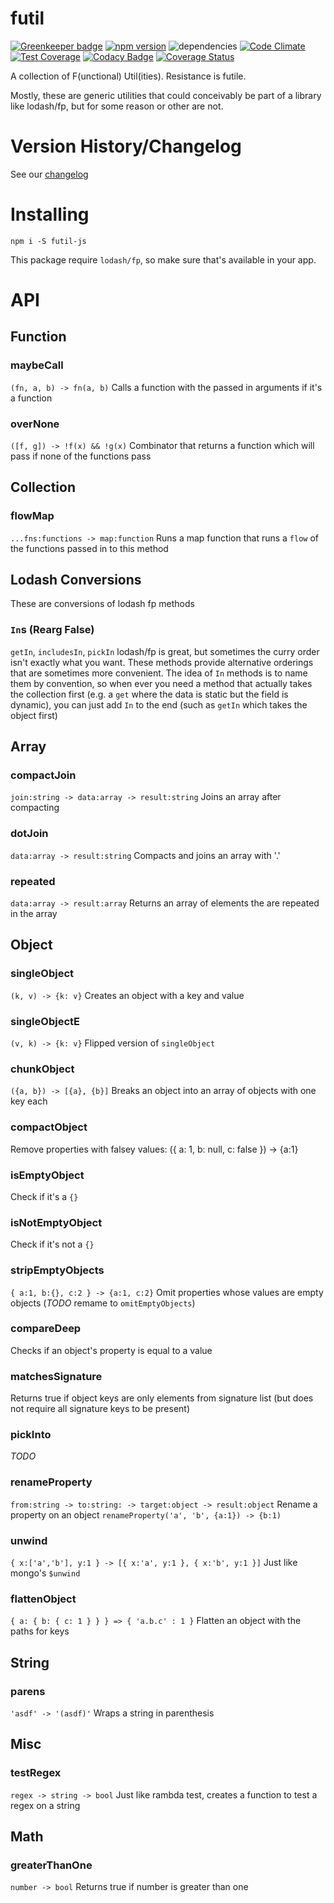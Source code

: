 ﻿# futil
[![Greenkeeper badge](https://badges.greenkeeper.io/smartprocure/futil-js.svg)](https://greenkeeper.io/)
[![npm version](https://badge.fury.io/js/futil-js.svg)](https://badge.fury.io/js/futil-js)
![dependencies](https://david-dm.org/smartprocure/futil-js.svg)
[![Code Climate](https://codeclimate.com/github/smartprocure/futil-js/badges/gpa.svg)](https://codeclimate.com/github/smartprocure/futil-js)
[![Test Coverage](https://codeclimate.com/github/smartprocure/futil-js/badges/coverage.svg)](https://codeclimate.com/github/smartprocure/futil-js/coverage)
[![Codacy Badge](https://api.codacy.com/project/badge/Grade/1302fe4c3f0447be9d5dbd00f9baa12f)](https://www.codacy.com/app/daedalus28/futil-js?utm_source=github.com&amp;utm_medium=referral&amp;utm_content=smartprocure/futil-js&amp;utm_campaign=Badge_Grade)
[![Coverage Status](https://coveralls.io/repos/github/smartprocure/futil-js/badge.svg?branch=feature%2Fcoverallsio)](https://coveralls.io/github/smartprocure/futil-js?branch=feature%2Fcoverallsio)

A collection of F(unctional) Util(ities). Resistance is futile.

Mostly, these are generic utilities that could conceivably be part of a library like lodash/fp, but for some reason or other are not.

# Version History/Changelog
See our [changelog](https://github.com/smartprocure/futil-js/blob/master/CHANGELOG.md)

# Installing
`npm i -S futil-js`

This package require `lodash/fp`, so make sure that's available in your app.

# API

## Function

### maybeCall
`(fn, a, b) -> fn(a, b)`
Calls a function with the passed in arguments if it's a function

### overNone
`([f, g]) -> !f(x) && !g(x)`
Combinator that returns a function which will pass if none of the functions pass


## Collection

### flowMap
`...fns:functions -> map:function`
Runs a map function that runs a `flow` of the functions passed in to this method


## Lodash Conversions
These are conversions of lodash fp methods

### `In`s (Rearg False)
`getIn`, `includesIn`, `pickIn`
lodash/fp is great, but sometimes the curry order isn't exactly what you want.
These methods provide alternative orderings that are sometimes more convenient.
The idea of `In` methods is to name them by convention, so when ever you need a method that actually takes the collection first (e.g. a `get` where the data is static but the field is dynamic), you can just add `In` to the end (such as `getIn` which takes the object first)


## Array

### compactJoin
`join:string -> data:array -> result:string`
Joins an array after compacting

### dotJoin
`data:array -> result:string`
Compacts and joins an array with '.'

### repeated
`data:array -> result:array`
Returns an array of elements the are repeated in the array


## Object

### singleObject
`(k, v) -> {k: v}`
Creates an object with a key and value

### singleObjectE
`(v, k) -> {k: v}`
Flipped version of `singleObject`

### chunkObject
`({a, b}) -> [{a}, {b}]`
Breaks an object into an array of objects with one key each

### compactObject
Remove properties with falsey values: ({ a: 1, b: null, c: false }) -> {a:1}

### isEmptyObject
Check if it's a `{}`

### isNotEmptyObject
Check if it's not a `{}`

### stripEmptyObjects
`{ a:1, b:{}, c:2 } -> {a:1, c:2}`
Omit properties whose values are empty objects
(*TODO* remame to `omitEmptyObjects`)

### compareDeep
Checks if an object's property is equal to a value

### matchesSignature
Returns true if object keys are only elements from signature list (but does not require all signature keys to be present)

### pickInto
*TODO*

### renameProperty
`from:string -> to:string: -> target:object -> result:object`
Rename a property on an object
`renameProperty('a', 'b', {a:1}) -> {b:1)`

### unwind
`{ x:['a','b'], y:1 } -> [{ x:'a', y:1 }, { x:'b', y:1 }]`
Just like mongo's `$unwind`

### flattenObject
`{ a: { b: { c: 1 } } } => { 'a.b.c' : 1 }`
Flatten an object with the paths for keys

## String
### parens
`'asdf' -> '(asdf)'`
Wraps a string in parenthesis


## Misc

### testRegex
`regex -> string -> bool`
Just like rambda test, creates a function to test a regex on a string


## Math
### greaterThanOne
`number -> bool`
Returns true if number is greater than one
